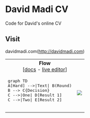# David Madi CV
Code for David's online CV

## Visit
davidmadi.com(http://davidmadi.com)

<table>
<!-- <Flowchart> -->
<tr><td colspan=2 align="center">
    <b>Flow</b></br>
    [<a href="http://mermaid-js.github.io/mermaid/#/flowchart">docs</a> - <a href="https://mermaidjs.github.io/mermaid-live-editor/#/edit/eyJjb2RlIjoiZ3JhcGggVERcbiAgICBBW0hhcmRdIC0tPnxUZXh0fCBCKFJvdW5kKVxuICAgIEIgLS0-IEN7RGVjaXNpb259XG4gICAgQyAtLT58T25lfCBEW1Jlc3VsdCAxXVxuICAgIEMgLS0-fFR3b3wgRVtSZXN1bHQgMl0iLCJtZXJtYWlkIjp7InRoZW1lIjoiZGVmYXVsdCJ9fQ">live editor</a>]
</td></tr>
<tr>
    <td><pre>
graph TD
A[Hard] -->|Text| B(Round)
B --> C{Decision}
C -->|One| D[Result 1]
C -->|Two| E[Result 2]
    </pre></td>
    <td align="center">
        <img src="https://raw.githubusercontent.com/mermaid-js/mermaid/master/img/gray-flow.png" />
    </td>
</tr>
</table>